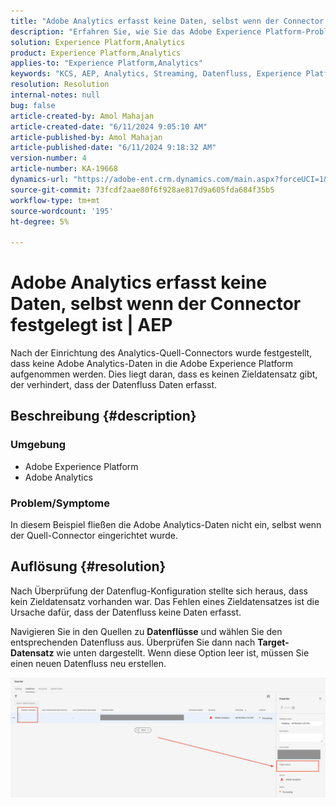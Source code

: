 ```yaml
---
title: "Adobe Analytics erfasst keine Daten, selbst wenn der Connector festgelegt ist | AEP"
description: "Erfahren Sie, wie Sie das Adobe Experience Platform-Problem lösen können, bei dem die Daten nicht übertragen werden, selbst wenn der Quell-Connector eingerichtet wurde."
solution: Experience Platform,Analytics
product: Experience Platform,Analytics
applies-to: "Experience Platform,Analytics"
keywords: "KCS, AEP, Analytics, Streaming, Datenfluss, Experience Platform, Datenerfassung, Quell-Connector"
resolution: Resolution
internal-notes: null
bug: false
article-created-by: Amol Mahajan
article-created-date: "6/11/2024 9:05:10 AM"
article-published-by: Amol Mahajan
article-published-date: "6/11/2024 9:18:32 AM"
version-number: 4
article-number: KA-19668
dynamics-url: "https://adobe-ent.crm.dynamics.com/main.aspx?forceUCI=1&pagetype=entityrecord&etn=knowledgearticle&id=2266a4af-d127-ef11-840b-000d3a34c086"
source-git-commit: 73fcdf2aae80f6f928ae817d9a605fda684f35b5
workflow-type: tm+mt
source-wordcount: '195'
ht-degree: 5%

---
```


# Adobe Analytics erfasst keine Daten, selbst wenn der Connector festgelegt ist | AEP


Nach der Einrichtung des Analytics-Quell-Connectors wurde festgestellt, dass keine Adobe Analytics-Daten in die Adobe Experience Platform aufgenommen werden. Dies liegt daran, dass es keinen Zieldatensatz gibt, der verhindert, dass der Datenfluss Daten erfasst.

## Beschreibung {#description}


### <b>Umgebung</b>

- Adobe Experience Platform
- Adobe Analytics




### <b>Problem/Symptome</b>

In diesem Beispiel fließen die Adobe Analytics-Daten nicht ein, selbst wenn der Quell-Connector eingerichtet wurde.


## Auflösung {#resolution}


Nach Überprüfung der Datenflug-Konfiguration stellte sich heraus, dass kein Zieldatensatz vorhanden war. Das Fehlen eines Zieldatensatzes ist die Ursache dafür, dass der Datenfluss keine Daten erfasst.

Navigieren Sie in den Quellen zu <b>Datenflüsse</b> und wählen Sie den entsprechenden Datenfluss aus. Überprüfen Sie dann nach <b>Target-Datensatz</b> wie unten dargestellt. Wenn diese Option leer ist, müssen Sie einen neuen Datenfluss neu erstellen.

![](assets/6dcf5ee4-5adb-ec11-a7b6-0022480b01c6.png)


















